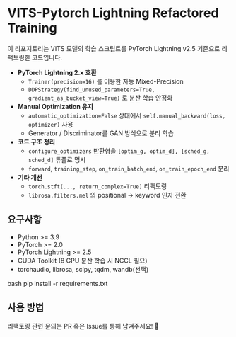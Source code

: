 
# VITS-Pytorch Lightning Refactored Training

이 리포지토리는 VITS 모델의 학습 스크립트를 PyTorch Lightning v2.5 기준으로 리팩토링한 코드입니다.

- **PyTorch Lightning 2.x 호환**
  - `Trainer(precision=16)` 를 이용한 자동 Mixed-Precision
  - `DDPStrategy(find_unused_parameters=True, gradient_as_bucket_view=True)` 로 분산 학습 안정화
- **Manual Optimization 유지**
  - `automatic_optimization=False` 상태에서 `self.manual_backward(loss, optimizer)` 사용
  - Generator / Discriminator를 GAN 방식으로 분리 학습
- **코드 구조 정리**
  - `configure_optimizers` 반환형을 `[optim_g, optim_d], [sched_g, sched_d]` 튜플로 명시
  - `forward`, `training_step`, `on_train_batch_end`, `on_train_epoch_end` 분리
- **기타 개선**
  - `torch.stft(..., return_complex=True)` 리팩토링
  - `librosa.filters.mel` 의 positional → keyword 인자 전환


## 요구사항

- Python >= 3.9
- PyTorch >= 2.0
- PyTorch Lightning >= 2.5
- CUDA Toolkit (8 GPU 분산 학습 시 NCCL 필요)
- torchaudio, librosa, scipy, tqdm, wandb(선택)

bash
pip install -r requirements.txt


## 사용 방법


리팩토링 관련 문의는 PR 혹은 Issue를 통해 남겨주세요! 🎉

